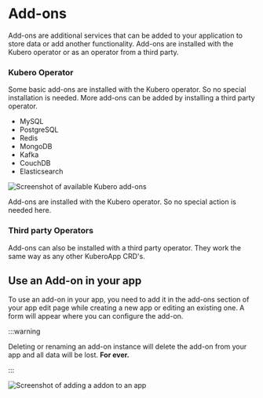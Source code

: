 # Add-ons

Add-ons are additional services that can be added to your application to store data or add another functionality. Add-ons are installed with the Kubero operator or as an operator from a third party.

### Kubero Operator

Some basic add-ons are installed with the Kubero operator. So no special installation is needed. More add-ons can be added by installing a third party operator.

- MySQL
- PostgreSQL
- Redis
- MongoDB
- Kafka
- CouchDB
- Elasticsearch

<img src="/assets/screenshots/addons.png" alt="Screenshot of available Kubero add-ons"/>


Add-ons are installed with the Kubero operator. So no special action is needed here.

### Third party Operators

Add-ons can also be installed with a third party operator. They work the same way as any other KuberoApp CRD's.

## Use an Add-on in your app

To use an add-on in your app, you need to add it in the add-ons section of your app edit page while creating a new app or editing an existing one. A form will appear where you can configure the add-on.

:::warning

Deleting or renaming an add-on instance will delete the add-on from your app and all data will be lost. **For ever.**

:::

<img src="/assets/screenshots/addon_create.png" alt="Screenshot of adding a addon to an app"/>